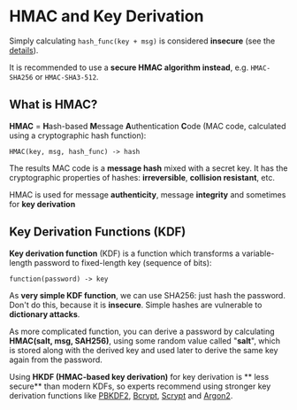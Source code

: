 # HMAC and Key Derivation

Simply calculating ```hash_func(key + msg)``` is considered **insecure** (see the [details](https://en.wikipedia.org/wiki/HMAC#Design_principles)).

It is recommended to use a **secure HMAC algorithm instead**, e.g. `HMAC-SHA256` or `HMAC-SHA3-512`.

## What is HMAC?

**HMAC** = **H**ash-based **M**essage **A**uthentication **C**ode (MAC code, calculated using a cryptographic hash function):
```
HMAC(key, msg, hash_func) -> hash
```
The results MAC code is a **message hash** mixed with a secret key. It has the cryptographic properties of hashes: **irreversible**, **collision resistant**, etc.

HMAC is used for message **authenticity**, message **integrity** and sometimes for **key derivation**

## Key Derivation Functions (KDF)

**Key derivation function** (KDF) is a function which transforms a variable-length password to fixed-length key (sequence of bits):
```
function(password) -> key
```
As **very simple KDF function**, we can use SHA256: just hash the password. Don't do this, because it is **insecure**. Simple hashes are vulnerable to **dictionary attacks**.

As more complicated function, you can derive a password by calculating **HMAC(salt, msg, SAH256)**, using some random value called "**salt**", which is stored along with the derived key and used later to derive the same key again from the password.

Using **HKDF (HMAC-based key derivation)** for key derivation is ** less secure** than modern KDFs, so experts recommend using stronger key derivation functions like [PBKDF2](https://en.wikipedia.org/wiki/PBKDF2), [Bcrypt](https://en.wikipedia.org/wiki/Bcrypt), [Scrypt](https://en.wikipedia.org/wiki/Scrypt) and [Argon2](https://en.wikipedia.org/wiki/Argon2).
